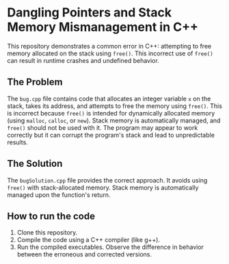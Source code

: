 # Dangling Pointers and Stack Memory Mismanagement in C++

This repository demonstrates a common error in C++: attempting to free memory allocated on the stack using `free()`.  This incorrect use of `free()` can result in runtime crashes and undefined behavior.

## The Problem
The `bug.cpp` file contains code that allocates an integer variable `x` on the stack, takes its address, and attempts to free the memory using `free()`. This is incorrect because `free()` is intended for dynamically allocated memory (using `malloc`, `calloc`, or `new`). Stack memory is automatically managed, and `free()` should not be used with it. The program may appear to work correctly but it can corrupt the program's stack and lead to unpredictable results.

## The Solution
The `bugSolution.cpp` file provides the correct approach. It avoids using `free()` with stack-allocated memory.  Stack memory is automatically managed upon the function's return.

## How to run the code
1. Clone this repository.
2. Compile the code using a C++ compiler (like g++).
3. Run the compiled executables.
Observe the difference in behavior between the erroneous and corrected versions.
